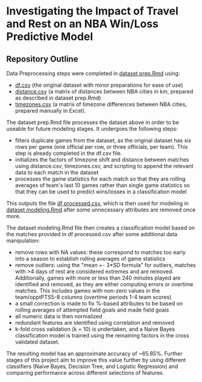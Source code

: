 # Investigating the Impact of Travel and Rest on an NBA Win/Loss Predictive Model

## Repository Outline

Data Preprocessing steps were completed in [dataset prep.Rmd](https://github.com/Andrew-W-Payne/CIND820/blob/main/dataset%20prep.Rmd) using:
- [df.csv](https://github.com/Andrew-W-Payne/CIND820/blob/main/df.csv) (the original dataset with minor preparations for ease of use)
- [distance.csv](https://github.com/Andrew-W-Payne/CIND820/blob/main/distance.csv) (a matrix of distances between NBA cities in km, prepared as described in dataset prep.Rmd)
- [timezones.csv](https://github.com/Andrew-W-Payne/CIND820/blob/main/timezones.csv) (a matrix of timezone differences between NBA cities, prepared manually in Excel). 

The dataset prep.Rmd file processes the dataset above in order to be useable for future modeling stages. It undergoes the following steps:
- filters duplicate games from the dataset, as the original dataset has six rows per game (one official per row, or three officials, per team). This step is already completed in the df.csv file.
- initializes the factors of timezone shift and distance between matches using distance.csv, timezones.csv, and scripting to append the relevant data to each match in the dataset
- processes the game statistics for each match so that they are rolling averages of team's last 10 games rather than single game statistics so that they can be used to predict wins/losses in a classification model

This outputs the file [df processed.csv](https://github.com/Andrew-W-Payne/CIND820/blob/main/df%20processed.csv), which is then used for modeling in [dataset modeling.Rmd](https://github.com/Andrew-W-Payne/CIND820/blob/main/dataset%20modeling.Rmd) after some unnecessary attributes are removed once more.

The dataset modeling.Rmd file then creates a classification model based on the matches provided in df processed.csv after some additional data manipulation:

- remove rows with NA values: these correspond to matches too early into a season to establish rolling averages of game statistics
- remove outliers: using the "mean +- 3\*SD formula" for outliers, matches with >4 days of rest are considered extremes and are removed. Additionally, games with more or less than 240 minutes played are identified and removed, as they are either computing errors or overtime matches. This includes games with non-zero values in the team/opptPTS5-8 columns (overtime periods 1-4 team scores)
- a small correction is made to fix %-based attributes to be based on rolling averages of attempted field goals and made field goals
- all numeric data is then normalized
- redundant features are identified using correlation and removed
- k-fold cross validation (k = 10) is undertaken, and a Naive Bayes classification model is trained using the remaining factors in the cross validated dataset.

The resulting model has an approximate accuracy of ~65.85%. Further stages of this project aim to improve this value further by using different classifiers (Naive Bayes, Decision Tree, and Logistic Regression) and comparing performance across different selections of features.
